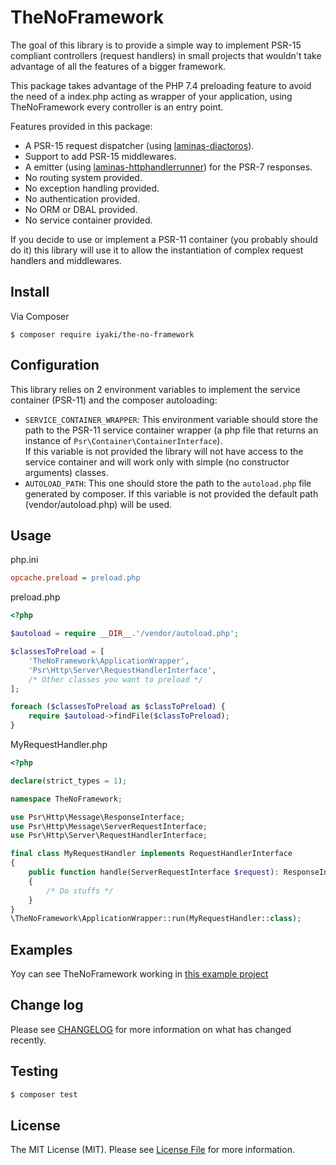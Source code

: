 # TheNoFramework

The goal of this library is to provide a simple way to implement PSR-15 compliant controllers (request handlers) in small projects that wouldn't take advantage of all the features of a bigger framework.

This package takes advantage of the PHP 7.4 preloading feature to avoid the need of a index.php acting as wrapper of your application, using TheNoFramework every controller is an entry point. 

Features provided in this package:
- A PSR-15 request dispatcher (using [laminas-diactoros](https://github.com/laminas/laminas-diactoros)).
- Support to add PSR-15 middlewares.
- A emitter (using [laminas-httphandlerrunner](https://github.com/laminas/laminas-httphandlerrunner)) for the PSR-7 responses.
- No routing system provided.
- No exception handling provided.
- No authentication provided.
- No ORM or DBAL provided.
- No service container provided. 

If you decide to use or implement a PSR-11 container (you probably should do it) this library will use it to allow the instantiation of complex request handlers and middlewares.

## Install

Via Composer

```shell
$ composer require iyaki/the-no-framework
```

## Configuration

This library relies on 2 environment variables to implement the service container (PSR-11) and the composer autoloading:
- `SERVICE_CONTAINER_WRAPPER`: This environment variable should store the path to the PSR-11 service container wrapper (a php file that returns an instance of `Psr\Container\ContainerInterface`).  
If this variable is not provided the library will not have access to the service container and will work only with simple (no constructor arguments) classes.
- `AUTOLOAD_PATH`: This one should store the path to the `autoload.php` file generated by composer. If this variable is not provided the default path (vendor/autoload.php) will be used.

## Usage

php.ini
```ini
opcache.preload = preload.php
```

preload.php
```php
<?php

$autoload = require __DIR__.'/vendor/autoload.php';

$classesToPreload = [
    'TheNoFramework\ApplicationWrapper',
    'Psr\Http\Server\RequestHandlerInterface',
    /* Other classes you want to preload */
];

foreach ($classesToPreload as $classToPreload) {
    require $autoload->findFile($classToPreload);
}

```

MyRequestHandler.php
```php
<?php

declare(strict_types = 1);

namespace TheNoFramework;

use Psr\Http\Message\ResponseInterface;
use Psr\Http\Message\ServerRequestInterface;
use Psr\Http\Server\RequestHandlerInterface;

final class MyRequestHandler implements RequestHandlerInterface
{
    public function handle(ServerRequestInterface $request): ResponseInterface
    {
        /* Do stuffs */
    }
}
\TheNoFramework\ApplicationWrapper::run(MyRequestHandler::class);
```

## Examples

Yoy can see TheNoFramework working in [this example project](https://github.com/iyaki/TheNoFramework-petstore-example)

## Change log

Please see [CHANGELOG](CHANGELOG.md) for more information on what has changed recently.

## Testing

```bash
$ composer test
```

## License

The MIT License (MIT). Please see [License File](LICENSE.md) for more information.

